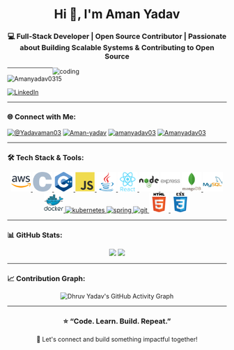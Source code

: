<h1 align="center">Hi 👋, I'm Aman Yadav</h1>
<h3 align="center">💻 Full-Stack Developer | Open Source Contributor | Passionate about Building Scalable Systems & Contributing to Open Source</h3>

<img align="right" alt="coding" width="400" src="https://user-images.githubusercontent.com/55389276/140866485-8fb1c876-9a8f-4d6a-98dc-08c4981eaf70.gif" />

---

<p align="left">
  <img src="https://komarev.com/ghpvc/?username=Amanyadav0315&label=Profile%20views&color=0e75b6&style=flat" alt="Amanyadav0315" />
</p>

<p align="left">
 <a href="https://www.linkedin.com/in/aman-yadav-239030299/" target="_blank">
  <img src="https://img.shields.io/badge/LinkedIn-Aman yadav-blue?logo=linkedin&style=for-the-badge" alt="LinkedIn" />
</a> 
</p>

---

### 🌐 Connect with Me:
<p align="left">
  <a href="https://x.com/Yadavaman03" target="blank"><img align="center" src="https://raw.githubusercontent.com/rahuldkjain/github-profile-readme-generator/master/src/images/icons/Social/twitter.svg" alt="@Yadavaman03" height="30" width="40" /></a>
  <a href="https://www.linkedin.com/in/aman-yadav-239030299/" target="blank"><img align="center" src="https://raw.githubusercontent.com/rahuldkjain/github-profile-readme-generator/master/src/images/icons/Social/linked-in-alt.svg" alt="Aman-yadav" height="30" width="40" /></a>
  <a href="https://www.codechef.com/users/amanyadav03" target="blank"><img align="center" src="https://cdn.jsdelivr.net/npm/simple-icons@3.1.0/icons/codechef.svg" alt="amanyadav03" height="30" width="40" /></a>
  <a href="https://leetcode.com/u/Amanyadav03/" target="blank"><img align="center" src="https://raw.githubusercontent.com/rahuldkjain/github-profile-readme-generator/master/src/images/icons/Social/leet-code.svg" alt="Amanyadav03" height="30" width="40" /></a>
</p>

---

### 🛠 Tech Stack & Tools:
<p align="center"> 
  <a href="https://aws.amazon.com" target="_blank"> <img src="https://raw.githubusercontent.com/devicons/devicon/master/icons/amazonwebservices/amazonwebservices-original-wordmark.svg" alt="aws" width="45" height="45"/> </a>
  <a href="https://www.cprogramming.com/" target="_blank"> <img src="https://raw.githubusercontent.com/devicons/devicon/master/icons/c/c-original.svg" alt="c" width="45" height="45"/> </a>
  <a href="https://www.w3schools.com/cpp/" target="_blank"> <img src="https://raw.githubusercontent.com/devicons/devicon/master/icons/cplusplus/cplusplus-original.svg" alt="cplusplus" width="45" height="45"/> </a>
  <a href="https://developer.mozilla.org/en-US/docs/Web/JavaScript" target="_blank"> <img src="https://raw.githubusercontent.com/devicons/devicon/master/icons/javascript/javascript-original.svg" alt="javascript" width="45" height="45"/> </a>
  <a href="https://www.java.com" target="_blank"> <img src="https://raw.githubusercontent.com/devicons/devicon/master/icons/java/java-original.svg" alt="java" width="45" height="45"/> </a>
  <a href="https://reactjs.org/" target="_blank"> <img src="https://raw.githubusercontent.com/devicons/devicon/master/icons/react/react-original-wordmark.svg" alt="react" width="45" height="45"/> </a>
  <a href="https://nodejs.org" target="_blank"> <img src="https://raw.githubusercontent.com/devicons/devicon/master/icons/nodejs/nodejs-original-wordmark.svg" alt="nodejs" width="45" height="45"/> </a>
  <a href="https://expressjs.com" target="_blank"> <img src="https://raw.githubusercontent.com/devicons/devicon/master/icons/express/express-original-wordmark.svg" alt="express" width="45" height="45"/> </a>
  <a href="https://www.mongodb.com/" target="_blank"> <img src="https://raw.githubusercontent.com/devicons/devicon/master/icons/mongodb/mongodb-original-wordmark.svg" alt="mongodb" width="45" height="45"/> </a>
  <a href="https://www.mysql.com/" target="_blank"> <img src="https://raw.githubusercontent.com/devicons/devicon/master/icons/mysql/mysql-original-wordmark.svg" alt="mysql" width="45" height="45"/> </a>
  <a href="https://www.docker.com/" target="_blank"> <img src="https://raw.githubusercontent.com/devicons/devicon/master/icons/docker/docker-original-wordmark.svg" alt="docker" width="45" height="45"/> </a>
  <a href="https://kubernetes.io" target="_blank"> <img src="https://www.vectorlogo.zone/logos/kubernetes/kubernetes-icon.svg" alt="kubernetes" width="45" height="45"/> </a>
  <a href="https://spring.io/" target="_blank"> <img src="https://www.vectorlogo.zone/logos/springio/springio-icon.svg" alt="spring" width="45" height="45"/> </a>
  <a href="https://git-scm.com/" target="_blank"> <img src="https://www.vectorlogo.zone/logos/git-scm/git-scm-icon.svg" alt="git" width="45" height="45"/> </a>
  <a href="https://www.w3.org/html/" target="_blank"> <img src="https://raw.githubusercontent.com/devicons/devicon/master/icons/html5/html5-original-wordmark.svg" alt="html5" width="45" height="45"/> </a>
  <a href="https://www.w3schools.com/css/" target="_blank"> <img src="https://raw.githubusercontent.com/devicons/devicon/master/icons/css3/css3-original-wordmark.svg" alt="css3" width="45" height="45"/> </a>
</p>

---

### 📊 GitHub Stats:
<p align="center">
  <img src="https://github-readme-stats.vercel.app/api?username=Amanyadav0315&show_icons=true&theme=tokyonight&hide_border=true" height="180em" />
  <img src="https://github-readme-stats.vercel.app/api/top-langs?username=Amanyadav0315&show_icons=true&locale=en&layout=compact&theme=tokyonight&hide_border=true" height="180em" />
</p>

---

### 📈 Contribution Graph:
<p align="center">
  <img src="https://github-readme-activity-graph.vercel.app/graph?username=Amanyadav0315&theme=tokyo-night&hide_border=true" alt="Dhruv Yadav's GitHub Activity Graph" />
</p>

---

<h3 align="center">⭐ “Code. Learn. Build. Repeat.”</h3>
<p align="center">💬 Let's connect and build something impactful together!</p>
